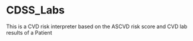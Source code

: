 # CDSS_Labs
This is a CVD risk interpreter based on the ASCVD risk score and CVD lab results of a Patient
